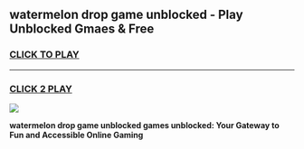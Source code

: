 
## watermelon drop game unblocked - Play Unblocked Gmaes & Free
<h3>
<a href="https://premium.freeplayer.one?title=watermelon_drop_game_unblocked&ref=19F">CLICK TO PLAY</a></h3>
<hr>

<h3>
<a href="https://premium.freeplayer.one?title=watermelon_drop_game_unblocked&ref=19F">CLICK 2 PLAY</a>
  
</h3>

<a href="https://premium.freeplayer.one?title=watermelon_drop_game_unblocked&ref=19F/"><img src="https://clearcache.store/games.png"></a>


**watermelon drop game unblocked games unblocked: Your Gateway to Fun and Accessible Online Gaming**
